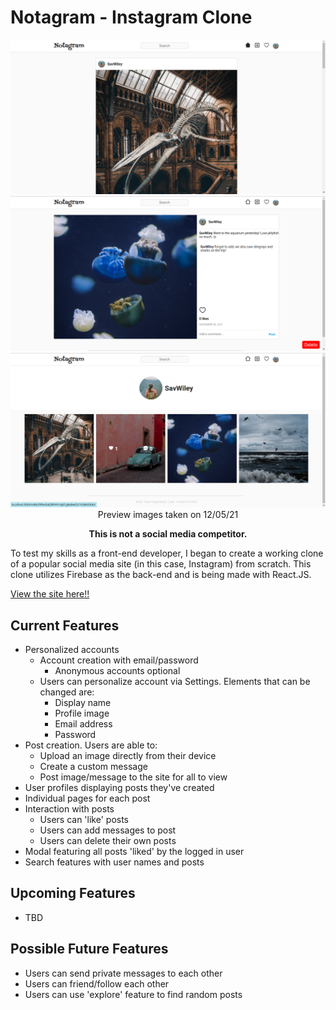 # Notagram - Instagram Clone

<div align="center">

![Dashboard Preview](/src/images/previewDash.png "Dashboard Preview")
![Post Preview](/src/images/previewPost.png "Post Preview")
![Profile Preview](/src/images/previewProfile.png "Profile Preview")
Preview images taken on 12/05/21

**This is not a social media competitor.**</div>

To test my skills as a front-end developer, I began to create a working clone of a popular social media site (in this case, Instagram) from scratch. This clone utilizes Firebase as the back-end and is being made with React.JS.

[View the site here!!](https://mockproject-881e2.web.app/)

## Current Features

* Personalized accounts
  * Account creation with email/password
    * Anonymous accounts optional
  * Users can personalize account via Settings. Elements that can be changed are:
    * Display name
    * Profile image
    * Email address
    * Password
* Post creation. Users are able to:
  * Upload an image directly from their device
  * Create a custom message
  * Post image/message to the site for all to view
* User profiles displaying posts they've created
* Individual pages for each post
* Interaction with posts
  * Users can 'like' posts
  * Users can add messages to post
  * Users can delete their own posts
* Modal featuring all posts 'liked' by the logged in user
* Search features with user names and posts

## Upcoming Features

* TBD

## Possible Future Features

* Users can send private messages to each other
* Users can friend/follow each other
* Users can use 'explore' feature to find random posts
